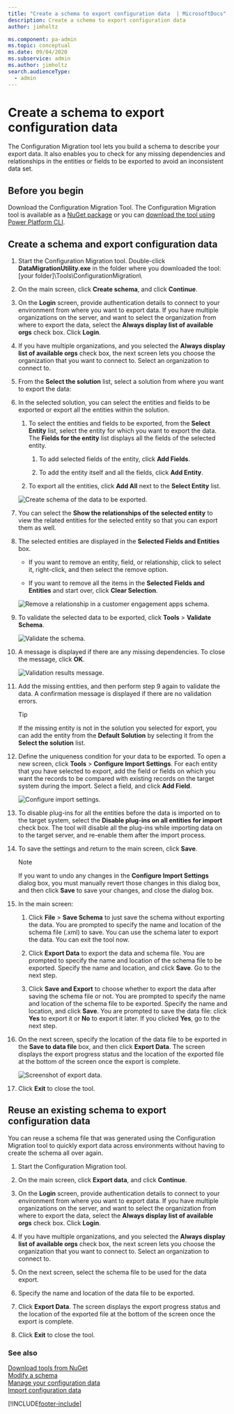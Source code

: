 ```yaml
---
title: "Create a schema to export configuration data  | MicrosoftDocs"
description: Create a schema to export configuration data
author: jimholtz

ms.component: pa-admin
ms.topic: conceptual
ms.date: 09/04/2020
ms.subservice: admin
ms.author: jimholtz
search.audienceType: 
  - admin
---
```

# Create a schema to export configuration data

The Configuration Migration tool lets you build a schema to describe your export data. It also enables you to check for any missing dependencies and relationships in the entities or fields to be exported to avoid an inconsistent data set.  
  
<a name="Prereq"></a>   

## Before you begin 

Download the Configuration Migration Tool. The Configuration Migration tool is available as a [NuGet package](https://www.nuget.org/packages/Microsoft.CrmSdk.XrmTooling.ConfigurationMigration.Wpf) or you can [download the tool using Power Platform CLI](/powerapps/developer/data-platform/download-tools-nuget). 
 
<a name="CreateandExport"></a>  

## Create a schema and export configuration data  
  
1. Start the Configuration Migration tool. Double-click **DataMigrationUtility.exe** in the folder where you downloaded the tool: \[your folder]\Tools\ConfigurationMigration\  
  
2. On the main screen, click **Create schema**, and click **Continue**.  
  
3. On the **Login** screen, provide authentication details to connect to your environment from where you want to export data. If you have multiple organizations on the server, and want to select the organization from where to export the data, select the **Always display list of available orgs** check box. Click **Login**.  
  
4. If you have multiple organizations, and you selected the **Always display list of available orgs** check box, the next screen lets you choose the organization that you want to connect to. Select an organization to connect to.  
  
5. From the **Select the solution** list, select a solution from where you want to export the data:  
  
6. In the selected solution, you can select the entities and fields to be exported or export all the entities within the solution.  
  
   1.  To select the entities and fields to be exported, from the **Select Entity** list, select the entity for which you want to export the data. The **Fields for the entity** list displays all the fields of the selected entity.  
  
       1.  To add selected fields of the entity, click **Add Fields**.  
  
       2.  To add the entity itself and all the fields, click **Add Entity**.  
  
   2.  To export all the entities, click **Add All** next to the **Select Entity** list.  
  
   ![Create schema of the data to be exported.](../admin/media/configure-migration-create-schema.PNG "Create schema of the data to be exported")  
  
7. You can select the **Show the relationships of the selected entity** to view the related entities for the selected entity so that you can export them as well.  
  
8. The selected entities are displayed in the **Selected Fields and Entities** box.  
  
   -   If you want to remove an entity, field, or relationship, click to select it, right-click, and then select the remove option.  
  
   -   If you want to remove all the items in the **Selected Fields and Entities** and start over, click **Clear Selection**.  
  
   ![Remove a relationship in a customer engagement apps schema.](../admin/media/config-migration-create-schema-2.png "Remove a relationship in a customer engagement apps schema")  
  
9. To validate the selected data to be exported, click **Tools** > **Validate Schema**.  
  
   ![Validate the schema.](../admin/media/config-migration-create-schema-7.png "Validate the schema")  
  
10. A message is displayed if there are any missing dependencies. To close the message, click **OK**.  
  
    ![Validation results message.](../admin/media/config-migration-create-schema-3.PNG "Validation results message")  
  
11. Add the missing entities, and then perform step 9 again to validate the data. A confirmation message is displayed if there are no validation errors.  
  
    > [!TIP]
    >  If the missing entity is not in the solution you selected for export, you can add the entity from the **Default Solution** by selecting it from the **Select the solution** list.  
  
12. Define the uniqueness condition for your data to be exported. To open a new screen, click **Tools** > **Configure Import Settings**. For each entity that you have selected to export, add the field or fields on which you want the records to be compared with existing records on the target system during the import. Select a field, and click **Add Field**.  
  
    ![Configure import settings.](../admin/media/config-migration-create-schema-4.PNG "Configure import settings")  
  
13. To disable plug-ins for all the entities before the data is imported on to the target system, select the **Disable plug-ins on all entities for import** check box. The tool will disable all the plug-ins while importing data on to the target server, and re-enable them after the import process.  
  
14. To save the settings and return to the main screen, click **Save**.  
  
    > [!NOTE]
    >  If you want to undo any changes in the **Configure Import Settings** dialog box, you must manually revert those changes in this dialog box, and then click **Save** to save your changes, and close the dialog box.  
  
15. In the main screen:  
  
    1.  Click **File** > **Save Schema** to just save the schema without exporting the data. You are prompted to specify the name and location of the schema file (.xml) to save. You can use the schema later to export the data. You can exit the tool now.  
  
    2.  Click **Export Data** to export the data and schema file. You are prompted to specify the name and location of the schema file to be exported. Specify the name and location, and click **Save**. Go to the next step.  
  
    3.  Click **Save and Export** to choose whether to export the data after saving the schema file or not. You are prompted to specify the name and location of the schema file to be exported. Specify the name and location, and click **Save**. You are prompted to save the data file: click **Yes** to export it or **No** to export it later. If you clicked **Yes**, go to the next step.  
  
16. On the next screen, specify the location of the data file to be exported in the **Save to data file** box, and then click **Export Data**. The screen displays the export progress status and the location of the exported file at the bottom of the screen once the export is complete.  
  
    ![Screenshot of export data.](../admin/media/config-migration-create-schema-5.PNG "Screenshot of export data")  
  
17. Click **Exit** to close the tool.  
  
<a name="ReuseSchematoExportData"></a>   
## Reuse an existing schema to export configuration data  
 You can reuse a schema file that was generated using the Configuration Migration tool to quickly export data across environments without having to create the schema all over again.  
  
1. Start the Configuration Migration tool.  
  
2. On the main screen, click **Export data**, and click **Continue**.  
  
3. On the **Login** screen, provide authentication details to connect to your environment from where you want to export data. If you have multiple organizations on the server, and want to select the organization from where to export the data, select the **Always display list of available orgs** check box. Click **Login**.  
  
4. If you have multiple organizations, and you selected the **Always display list of available orgs** check box, the next screen lets you choose the organization that you want to connect to. Select an organization to connect to.  
  
5. On the next screen, select the schema file to be used for the data export.  
  
6. Specify the name and location of the data file to be exported.  
  
7. Click **Export Data**. The screen displays the export progress status and the location of the exported file at the bottom of the screen once the export is complete.  
  
8. Click **Exit** to close the tool.  

### See also 
 [Download tools from NuGet](/powerapps/developer/common-data-service/download-tools-nuget) <br />
 [Modify a schema](modify-configuration-data-schema.md) <br />
 [Manage your configuration data](manage-configuration-data.md) <br /> 
 [Import configuration data](import-configuration-data.md)


[!INCLUDE[footer-include](../includes/footer-banner.md)]
